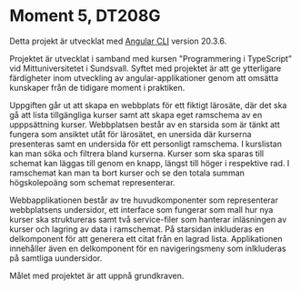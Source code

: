 # Moment 5, DT208G

Detta projekt är utvecklat med [Angular CLI](https://github.com/angular/angular-cli) version 20.3.6.

Projektet är utvecklat i samband med kursen "Programmering i TypeScript” vid ­Mittuniversitetet i Sundsvall. Syftet med projektet är att ge ytterligare färdigheter inom utveckling av angular-applikationer genom att omsätta kunskaper från de tidigare moment i praktiken. 

Uppgiften går ut att skapa en webbplats för ett fiktigt lärosäte, där det ska gå att lista tillgängliga kurser samt att skapa eget ramschema av en upppsättning kurser. Webbplatsen består av en starsida som är tänkt att fungera som ansiktet utåt för lärosätet, en unersida där kurserna presenteras samt en undersida för ett personligt ramschema. I kurslistan kan man söka och filtrera bland kurserna. Kurser som ska sparas till schemat kan läggas till genom en knapp, längst till höger i respektive rad. I ramschemat kan man ta bort kurser och se den totala summan högskolepoäng som schemat representerar. 

Webbapplikationen består av tre huvudkomponenter som representerar webbplatsens undersidor, ett interface som fungerar som mall hur nya kurser ska struktureras samt två service-filer som hanterar inläsningen av kurser och lagring av data i ramschemat. På starsidan inkluderas en delkomponent för att generera ett citat från en lagrad lista. Applikationen innehåller även en delkomponent för en navigeringsmeny som inlkluderas på samtliga uundersidor.

Målet med projektet är att uppnå grundkraven.